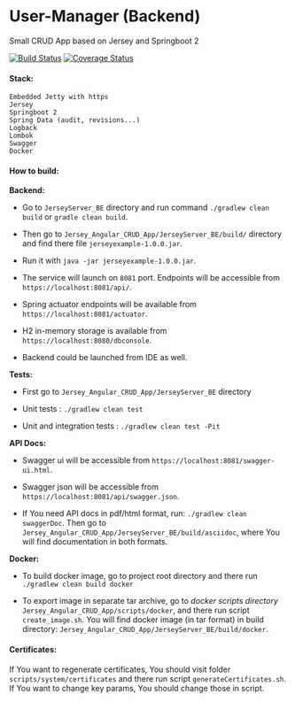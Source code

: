 # User-Manager (Backend)
Small CRUD App based on Jersey and Springboot 2

[![Build Status](https://travis-ci.org/nislamovs/Jersey_Angular_CRUD_App.svg?branch=master&service=github)](https://travis-ci.org/nislamovs/Jersey_Angular_CRUD_App)
[![Coverage Status](https://coveralls.io/repos/github/nislamovs/Jersey_Angular_CRUD_App/badge.svg?branch=master)](https://coveralls.io/github/nislamovs/Jersey_Angular_CRUD_App?branch=master)

#### Stack:

    Embedded Jetty with https 
    Jersey
    Springboot 2
    Spring Data (audit, revisions...)
    Logback
    Lombok
    Swagger
    Docker

#### How to build:
 
**Backend:**

- Go to `JerseyServer_BE` directory and run command `./gradlew clean build` or `gradle clean build`.

- Then go to `Jersey_Angular_CRUD_App/JerseyServer_BE/build/` directory and find there file `jerseyexample-1.0.0.jar`.

- Run it with `java -jar jerseyexample-1.0.0.jar`.

- The service will launch on `8081` port. Endpoints will be accessible from `https://localhost:8081/api/`.

- Spring actuator endpoints will be available from `https://localhost:8081/actuator`.

- H2 in-memory storage is available from `https://localhost:8080/dbconsole`.

- Backend could be launched from IDE as well. 

**Tests:**

- First go to `Jersey_Angular_CRUD_App/JerseyServer_BE` directory

- Unit tests : ```./gradlew clean test```

- Unit and integration tests : ```./gradlew clean test -Pit```

**API Docs:**

- Swagger ui will be accessible from `https://localhost:8081/swagger-ui.html`.

- Swagger json will be accessible from `https://localhost:8081/api/swagger.json`.

- If You need API docs in pdf/html format, run: ```./gradlew clean swaggerDoc```. Then go to ```Jersey_Angular_CRUD_App/JerseyServer_BE/build/asciidoc```, where You will find documentation in both formats.

**Docker:** 

- To build docker image, go to project root directory and there run ```./gradlew clean build docker```

- To export image in separate tar archive, go to _docker scripts directory_ ```Jersey_Angular_CRUD_App/scripts/docker```, and there run script ```create_image.sh```. You will find docker image (in tar format) in build directory: ```Jersey_Angular_CRUD_App/JerseyServer_BE/build/docker```.  

#### Certificates:

If You want to regenerate certificates, You should visit folder `scripts/system/certificates` and 
there run script `generateCertificates.sh`. If You want to change key params, You should change those in script.
